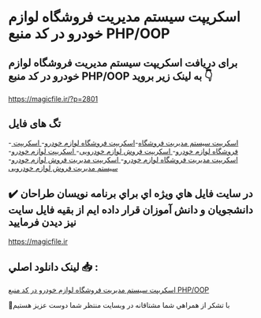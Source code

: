 # اسکریپت سیستم مدیریت فروشگاه لوازم خودرو در کد منبع PHP/OOP

## برای دریافت اسکریپت سیستم مدیریت فروشگاه لوازم خودرو در کد منبع PHP/OOP به لینک زیر بروید 👇

https://magicfile.ir/?p=2801

## تگ های فایل

-[ اسکریپت سیستم مدیریت فروشگاه](https://magicfile.ir/product/%d8%a7%d8%b3%da%a9%d8%b1%db%8c%d9%be%d8%aa-%d8%b3%db%8c%d8%b3%d8%aa%d9%85-%d9%85%d8%af%db%8c%d8%b1%db%8c%d8%aa-%d9%81%d8%b1%d9%88%d8%b4%da%af%d8%a7%d9%87-%d9%84%d9%88%d8%a7%d8%b2%d9%85-%d8%ae%d9%88%d8%af%d8%b1%d9%88-%d8%af%d8%b1-%da%a9%d8%af-php/)-[اسکریپت فروشگاه لوازم خودرو](https://magicfile.ir/product/%d8%a7%d8%b3%da%a9%d8%b1%db%8c%d9%be%d8%aa-%d8%b3%db%8c%d8%b3%d8%aa%d9%85-%d9%85%d8%af%db%8c%d8%b1%db%8c%d8%aa-%d9%81%d8%b1%d9%88%d8%b4%da%af%d8%a7%d9%87-%d9%84%d9%88%d8%a7%d8%b2%d9%85-%d8%ae%d9%88%d8%af%d8%b1%d9%88-%d8%af%d8%b1-%da%a9%d8%af-php/)-[ اسکریپت فروشگاه لوازم خودرو](https://magicfile.ir/product/%d8%a7%d8%b3%da%a9%d8%b1%db%8c%d9%be%d8%aa-%d8%b3%db%8c%d8%b3%d8%aa%d9%85-%d9%85%d8%af%db%8c%d8%b1%db%8c%d8%aa-%d9%81%d8%b1%d9%88%d8%b4%da%af%d8%a7%d9%87-%d9%84%d9%88%d8%a7%d8%b2%d9%85-%d8%ae%d9%88%d8%af%d8%b1%d9%88-%d8%af%d8%b1-%da%a9%d8%af-php/)-[ اسکریپت فروش لوازم خودرویی](https://magicfile.ir/product/%d8%a7%d8%b3%da%a9%d8%b1%db%8c%d9%be%d8%aa-%d8%b3%db%8c%d8%b3%d8%aa%d9%85-%d9%85%d8%af%db%8c%d8%b1%db%8c%d8%aa-%d9%81%d8%b1%d9%88%d8%b4%da%af%d8%a7%d9%87-%d9%84%d9%88%d8%a7%d8%b2%d9%85-%d8%ae%d9%88%d8%af%d8%b1%d9%88-%d8%af%d8%b1-%da%a9%d8%af-php/)-[ اسکریپت لوازم خودرو](https://magicfile.ir/product/%d8%a7%d8%b3%da%a9%d8%b1%db%8c%d9%be%d8%aa-%d8%b3%db%8c%d8%b3%d8%aa%d9%85-%d9%85%d8%af%db%8c%d8%b1%db%8c%d8%aa-%d9%81%d8%b1%d9%88%d8%b4%da%af%d8%a7%d9%87-%d9%84%d9%88%d8%a7%d8%b2%d9%85-%d8%ae%d9%88%d8%af%d8%b1%d9%88-%d8%af%d8%b1-%da%a9%d8%af-php/)-[ اسکریپت مدیریت فروشگاه لوازم خودرو](https://magicfile.ir/product/%d8%a7%d8%b3%da%a9%d8%b1%db%8c%d9%be%d8%aa-%d8%b3%db%8c%d8%b3%d8%aa%d9%85-%d9%85%d8%af%db%8c%d8%b1%db%8c%d8%aa-%d9%81%d8%b1%d9%88%d8%b4%da%af%d8%a7%d9%87-%d9%84%d9%88%d8%a7%d8%b2%d9%85-%d8%ae%d9%88%d8%af%d8%b1%d9%88-%d8%af%d8%b1-%da%a9%d8%af-php/)-[ اسکریپت مدیریت فروش لوازم خودرو](https://magicfile.ir/product/%d8%a7%d8%b3%da%a9%d8%b1%db%8c%d9%be%d8%aa-%d8%b3%db%8c%d8%b3%d8%aa%d9%85-%d9%85%d8%af%db%8c%d8%b1%db%8c%d8%aa-%d9%81%d8%b1%d9%88%d8%b4%da%af%d8%a7%d9%87-%d9%84%d9%88%d8%a7%d8%b2%d9%85-%d8%ae%d9%88%d8%af%d8%b1%d9%88-%d8%af%d8%b1-%da%a9%d8%af-php/)-[ سیستم مدیریت فروش لوازم خودرویی](https://magicfile.ir/product/%d8%a7%d8%b3%da%a9%d8%b1%db%8c%d9%be%d8%aa-%d8%b3%db%8c%d8%b3%d8%aa%d9%85-%d9%85%d8%af%db%8c%d8%b1%db%8c%d8%aa-%d9%81%d8%b1%d9%88%d8%b4%da%af%d8%a7%d9%87-%d9%84%d9%88%d8%a7%d8%b2%d9%85-%d8%ae%d9%88%d8%af%d8%b1%d9%88-%d8%af%d8%b1-%da%a9%d8%af-php/)

## ✔️ در سايت فايل هاي ويژه اي براي برنامه نويسان طراحان دانشجويان و دانش آموزان قرار داده ايم از بقيه فايل سايت نيز ديدن فرماييد

https://magicfile.ir


## لينک دانلود اصلي 📥 :

[اسکریپت سیستم مدیریت فروشگاه لوازم خودرو در کد منبع PHP/OOP](https://magicfile.ir/product/%d8%a7%d8%b3%da%a9%d8%b1%db%8c%d9%be%d8%aa-%d8%b3%db%8c%d8%b3%d8%aa%d9%85-%d9%85%d8%af%db%8c%d8%b1%db%8c%d8%aa-%d9%81%d8%b1%d9%88%d8%b4%da%af%d8%a7%d9%87-%d9%84%d9%88%d8%a7%d8%b2%d9%85-%d8%ae%d9%88%d8%af%d8%b1%d9%88-%d8%af%d8%b1-%da%a9%d8%af-php/) 


🙏با تشکر از همراهي شما مشتاقانه در وبسایت منتظر شما دوست عزیز هستیم

